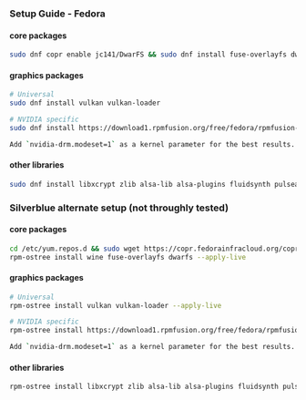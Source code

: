<h3>Setup Guide - Fedora</h3>

#### core packages
```sh
sudo dnf copr enable jc141/DwarFS && sudo dnf install fuse-overlayfs dwarfs wine
```

#### graphics packages

```sh
# Universal
sudo dnf install vulkan vulkan-loader

# NVIDIA specific
sudo dnf install https://download1.rpmfusion.org/free/fedora/rpmfusion-free-release-$(rpm -E %fedora).noarch.rpm https://download1.rpmfusion.org/nonfree/fedora/rpmfusion-nonfree-release-$(rpm -E %fedora).noarch.rpm && sudo dnf install xorg-x11-drv-nvidia akmod-nvidia

Add `nvidia-drm.modeset=1` as a kernel parameter for the best results.
```

#### other libraries
```sh
sudo dnf install libxcrypt zlib alsa-lib alsa-plugins fluidsynth pulseaudio openal
```

<h3>Silverblue alternate setup (not throughly tested)</h3>

#### core packages
```sh
cd /etc/yum.repos.d && sudo wget https://copr.fedorainfracloud.org/coprs/jc141/DwarFS/repo/fedora-37/jc141-DwarFS-fedora-37.repo
rpm-ostree install wine fuse-overlayfs dwarfs --apply-live
```

#### graphics packages

```sh
# Universal
rpm-ostree install vulkan vulkan-loader --apply-live

# NVIDIA specific
rpm-ostree install https://download1.rpmfusion.org/free/fedora/rpmfusion-free-release-$(rpm -E %fedora).noarch.rpm https://download1.rpmfusion.org/nonfree/fedora/rpmfusion-nonfree-release-$(rpm -E %fedora).noarch.rpm --apply-live && rpm-ostree install xorg-x11-drv-nvidia akmod-nvidia --apply-live

Add `nvidia-drm.modeset=1` as a kernel parameter for the best results.
```

#### other libraries
```sh
rpm-ostree install libxcrypt zlib alsa-lib alsa-plugins fluidsynth pulseaudio openal --apply-live
```
